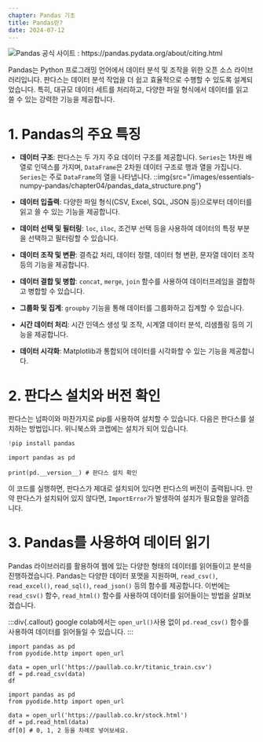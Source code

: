 ```yaml
---
chapter: Pandas 기초
title: Pandas란?
date: 2024-07-12
---
```


![Pandas 공식 사이트 : https://pandas.pydata.org/about/citing.html ](/images/basecamp-numpy-pandas/chapter04/Pandas_logo.png 'Pandas')

Pandas는 Python 프로그래밍 언어에서 데이터 분석 및 조작을 위한 오픈 소스 라이브러리입니다. 판다스는 데이터 분석 작업을 더 쉽고 효율적으로 수행할 수 있도록 설계되었습니다. 특히, 대규모 데이터 세트를 처리하고, 다양한 파일 형식에서 데이터를 읽고 쓸 수 있는 강력한 기능을 제공합니다. 

# 1. Pandas의 주요 특징

- **데이터 구조**: 판다스는 두 가지 주요 데이터 구조를 제공합니다. `Series`는 1차원 배열로 인덱스를 가지며, `DataFrame`은 2차원 데이터 구조로 행과 열을 가집니다. `Series`는 주로 `DataFrame`의 열을 나타냅니다.
    ::img{src="/images/essentials-numpy-pandas/chapter04/pandas_data_structure.png"}

- **데이터 입출력**: 다양한 파일 형식(CSV, Excel, SQL, JSON 등)으로부터 데이터를 읽고 쓸 수 있는 기능을 제공합니다.
- **데이터 선택 및 필터링**: `loc`, `iloc`, 조건부 선택 등을 사용하여 데이터의 특정 부분을 선택하고 필터링할 수 있습니다.
- **데이터 조작 및 변환**: 결측값 처리, 데이터 정렬, 데이터 형 변환, 문자열 데이터 조작 등의 기능을 제공합니다.
- **데이터 결합 및 병합**: `concat`, `merge`, `join` 함수를 사용하여 데이터프레임을 결합하고 병합할 수 있습니다.
- **그룹화 및 집계**: `groupby` 기능을 통해 데이터를 그룹화하고 집계할 수 있습니다.
- **시간 데이터 처리**: 시간 인덱스 생성 및 조작, 시계열 데이터 분석, 리샘플링 등의 기능을 제공합니다.
- **데이터 시각화**: Matplotlib과 통합되어 데이터를 시각화할 수 있는 기능을 제공합니다.

# 2. 판다스 설치와 버전 확인

판다스는 넘파이와 마찬가지로 pip를 사용하여 설치할 수 있습니다. 다음은 판다스를 설치하는 방법입니다. 위니북스와 코랩에는 설치가 되어 있습니다.

```python
!pip install pandas
```

```python-exec
import pandas as pd

print(pd.__version__) # 판다스 설치 확인
```

이 코드를 실행하면, 판다스가 제대로 설치되어 있다면 판다스의 버전이 출력됩니다. 만약 판다스가 설치되어 있지 않다면, `ImportError`가 발생하여 설치가 필요함을 알려줍니다.

# 3. Pandas를 사용하여 데이터 읽기

Pandas 라이브러리를 활용하여 웹에 있는 다양한 형태의 데이터를 읽어들이고 분석을 진행하겠습니다. Pandas는 다양한 데이터 포맷을 지원하며, `read_csv()`, `read_excel()`, `read_sql()`, `read_json()` 등의 함수를 제공합니다. 이번에는 `read_csv()` 함수, `read_html()` 함수를 사용하여 데이터를 읽어들이는 방법을 살펴보겠습니다.

:::div{.callout}
google colab에서는 `open_url()`사용 없이 `pd.read_csv()` 함수를 사용하여 데이터를 읽어들일 수 있습니다.
:::

```python-exec
import pandas as pd
from pyodide.http import open_url

data = open_url('https://paullab.co.kr/titanic_train.csv')
df = pd.read_csv(data)
df
```

```python-exec
import pandas as pd
from pyodide.http import open_url

data = open_url('https://paullab.co.kr/stock.html')
df = pd.read_html(data)
df[0] # 0, 1, 2 등을 차례로 넣어보세요.
```